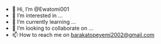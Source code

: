 - 👋 Hi, I’m @Ewatomi001
- 👀 I’m interested in ...
- 🌱 I’m currently learning ...
- 💞️ I’m looking to collaborate on ...
- 📫 How to reach me on barakatopeyemi2002@gmail.com

<!---
Ewatomi001/Ewatomi001 is a ✨ special ✨ repository because its `README.md` (this file) appears on your GitHub profile.
You can click the Preview link to take a look at your changes.
--->
